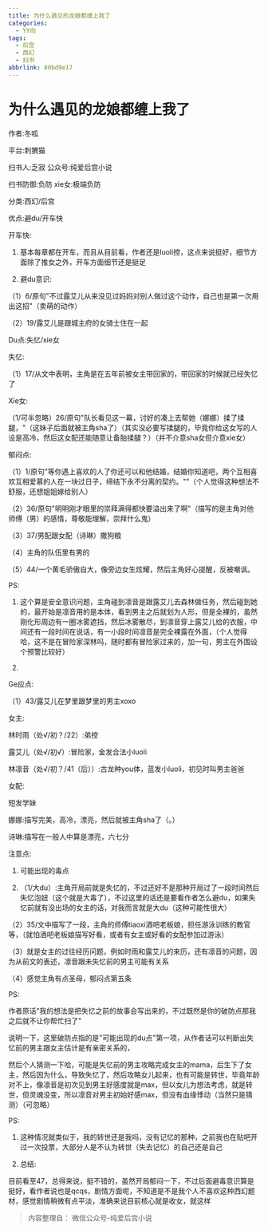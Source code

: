 ```yaml
---
title: 为什么遇见的龙娘都缠上我了
categories:
  - YY向
tags:
  - 后宫
  - 西幻
  - 扫书
abbrlink: 80bd9e17
---
```

# 为什么遇见的龙娘都缠上我了
作者:冬呱

平台:刺猬猫

扫书人:乏寂 公众号:纯爱后宫小说

扫书防御:负防 xie女:极端负防

分类:西幻/后宫

优点:避du/开车快

开车快:

1.  基本每章都在开车，而且从目前看，作者还是luoli控，这点来说挺好，细节方面除了推女之外，开车方面细节还是挺足

2.  避du意识:

（1）6/原句"不过露艾儿从来没见过妈妈对别人做过这个动作，自己也是第一次用出这招"（卖萌的动作）

（2）19/露艾儿是跟城主府的女骑士住在一起

Du点:失忆/xie女

失忆:

（1）17/从文中表明，主角是在五年前被女主带回家的，带回家的时候就已经失忆了

Xie女:

（1/可半忽略）26/原句"队长看见这一幕，讨好的凑上去帮她（娜娜）揉了揉腿，"（这妹子后面就被主角sha了）（其实没必要写揉腿的，毕竟你给这女写的人设是高冷，然后这女配还能随意让备胎揉腿？）（并不介意sha女但介意xie女）

郁闷点:

（1）1/原句"等你遇上喜欢的人了你还可以和他结婚，结婚你知道吧，两个互相喜欢互相爱慕的人在一块过日子，缔结下永不分离的契约。""（个人觉得这种想法不舒服，还想姐姐嫁给别人）

（2）36/原句"明明刚才眼里的崇拜满得都快要溢出来了啊"（描写的是主角对他师傅（男）的感情，尊敬能理解，崇拜什么鬼）

（3）37/男配跟女配（诗琳）撒狗粮

（4）主角的队伍里有男的

（5）44/一个黄毛骄傲自大，像旁边女生炫耀，然后主角好心提醒，反被嘲讽。

PS:

1.  这个算是安全意识问题，主角碰到凛音是跟露艾儿去森林做任务，然后碰到她的，最开始是凛音用的是本体，看到男主之后就划为人形，但是全裸的，虽然刚化形周边有一圈冰雾遮挡，然后冰雾散尽，到凛音穿上露艾儿给的衣服，中间还有一段时间在说话，有一小段时间凛音是完全裸露在外面，（个人觉得哈，这不是在冒险家深林吗，随时都有冒险家过来的，加一句，男主在外围设个预警比较好）

2.  

Ge应点:

（1）43/露艾儿在梦里跟梦里的男主xoxo

女主:

林时雨（处√/初？/22）:弟控

露艾儿（处√/初√）:冒险家，金发合法小luoli

林凛音（处√/初？/41（后））:古龙种you体，蓝发小luoli，初见时叫男主爸爸

女配:

短发学妹

娜娜:描写完美，高冷，漂亮，然后就被主角sha了（。）

诗琳:描写在一般人中算是漂亮，六七分

注意点:

1.  可能出现的毒点

2.  （1/大du）:主角开局前就是失忆的，不过还好不是那种开局过了一段时间然后失忆泡妞（这个就是大毒了），不过这里的话还是要看作者怎么避du，如果失忆前就有没出场的女主的话，对我而言就是大du（这种可能性很大）

（2）35/文中描写了一段，主角的师傅tiaoxi酒吧老板娘，担任游泳训练的教官等，（就怕酒吧老板娘描写好看，或者有女主或好看的女配参加过游泳）

（3）就是女主的过往经历问题，例如时雨和露艾儿的来历，还有凛音的问题，因为从前文的表述，凛音跟未失忆前的男主可能有关系

（4）感觉主角有点圣母，郁闷点第五条

PS:

作者原话"我的想法是把失忆之前的故事会写出来的，不过既然是你的破防点那我之后就不让你帮忙扫了"

说明一下，这里破防点指的是"可能出现的du点"第一项，从作者话可以判断出失忆前的男主跟女主估计是有亲密关系的，

然后个人猜测一下哈，可能是失忆前的男主攻略完成女主的mama，后生下了女主，然后因为什么，导致失忆了，然后攻略女儿起来，也有可能是转世，毕竟年龄对不上，像凛音是初次见到男主好感度就是max，但以女儿为想法考虑，就是转世，但灵魂没变，所以凛音对男主初始好感max，但没有血缘悸动（当然只是猜测）（可忽略）

PS:

1.  这种情况就类似于，我的转世还是我吗，没有记忆的那种，之前我也在贴吧开过一次投票，大部分人是不认为转世（失去记忆）的自己还是自己

2.  总结:

目前看至47，总得来说，挺不错的，虽然开局郁闷一下，不过后面避毒意识算是挺好，看作者说也是qcqs，剧情方面呢，不知道是不是我个人不喜欢这种西幻题材，感觉剧情稍微有点平淡，准确来说目前核心就是收女，就这样


> 内容整理自： 微信公众号-纯爱后宫小说